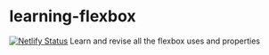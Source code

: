 # learning-flexbox
[![Netlify Status](https://api.netlify.com/api/v1/badges/b137ebfd-d00d-4c59-b935-b0fcea70c7cb/deploy-status)](https://app.netlify.com/sites/learning-flexbox/deploys)
Learn and revise all the flexbox uses and properties 
